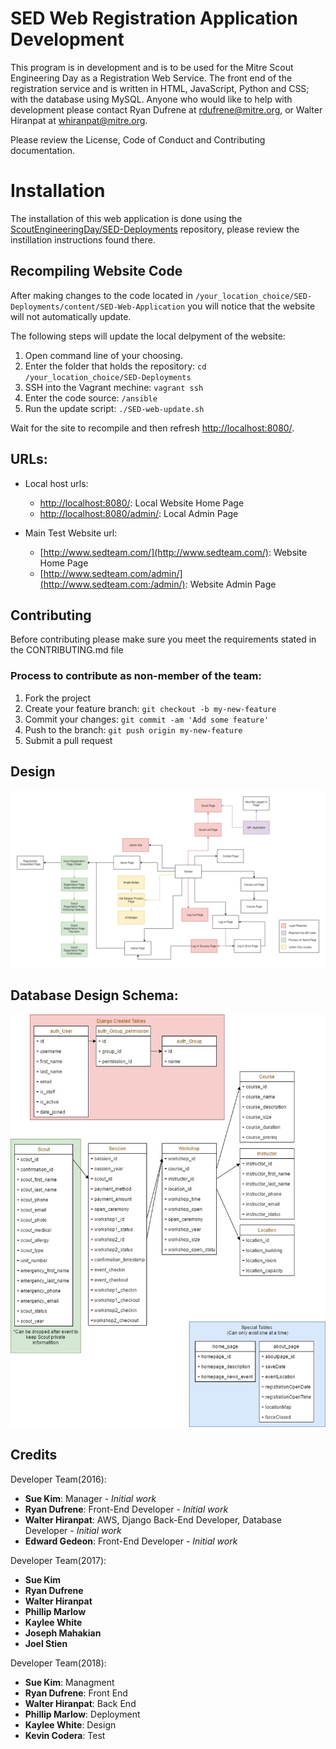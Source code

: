 # SED Web Registration Application Development

This program is in development and is to be used for the Mitre Scout Engineering Day as a Registration Web Service. The front end of the registration service and is written in HTML, JavaScript, Python and CSS; with the database using MySQL. Anyone who would like to help with development please contact Ryan Dufrene at rdufrene@mitre.org, or Walter Hiranpat at whiranpat@mitre.org.

Please review the License, Code of Conduct and Contributing documentation.

# Installation

The installation of this web application is done using the [ScoutEngineeringDay/SED-Deployments](https://github.com/ScoutEngineeringDay/SED-Deployments) repository, please review the instillation instructions found there.


## Recompiling Website Code
After making changes to the code located in `/your_location_choice/SED-Deployments/content/SED-Web-Application` you will notice that the website will not automatically update.

The following steps will update the local delpyment of the website:
1. Open command line of your choosing.
2. Enter the folder that holds the repository: `cd /your_location_choice/SED-Deployments`
3. SSH into the Vagrant mechine: `vagrant ssh`
4. Enter the code source: `/ansible`
5. Run the update script: `./SED-web-update.sh`

Wait for the site to recompile and then refresh [http://localhost:8080/](http://localhost:8000/).


## URLs:

* Local host urls:
  - [http://localhost:8080/](http://localhost:8000/): Local Website Home Page
  - [http://localhost:8080/admin/](http://localhost:8000/admin/): Local	Admin Page

* Main Test Website url:
  - [http://www.sedteam.com/](http://www.sedteam.com/): Website Home Page
  - [http://www.sedteam.com/admin/](http://www.sedteam.com:/admin/): Website Admin Page


## Contributing
Before contributing please make sure you meet the requirements stated in the CONTRIBUTING.md file

### Process to contribute as non-member of the team:
1. Fork the project
2. Create your feature branch: `git checkout -b my-new-feature`
3. Commit your changes: `git commit -am 'Add some feature'`
4. Push to the branch: `git push origin my-new-feature`
5. Submit a pull request

## Design

![SED_Software.png](SED_Software.png?raw=true "Scout Engineering Day Web Design")

## Database Design Schema:

![SED_DataBase.jpg](SED_DataBase.jpg?raw=true "Scout Engineering Day Database")

## Credits
Developer Team(2016):
* **Sue Kim**: Manager - *Initial work*
* **Ryan Dufrene**: Front-End Developer - *Initial work*
* **Walter Hiranpat**: AWS, Django Back-End Developer, Database Developer - *Initial work*
* **Edward Gedeon**: Front-End Developer -  *Initial work*

Developer Team(2017):
* **Sue Kim**
* **Ryan Dufrene**
* **Walter Hiranpat**
* **Phillip Marlow**
* **Kaylee White**
* **Joseph Mahakian**
* **Joel Stien**

Developer Team(2018):
* **Sue Kim**: Managment
* **Ryan Dufrene**: Front End
* **Walter Hiranpat**: Back End
* **Phillip Marlow**: Deployment
* **Kaylee White**: Design
* **Kevin Codera**: Test
